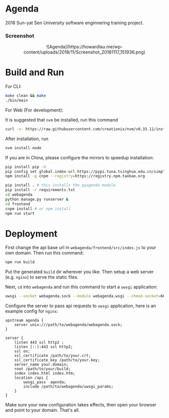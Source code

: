 # Agenda

2018 Sun-yat Sen University software enginnering training project.

### Screenshot
<center>![Agenda](https://howardlau.me/wp-content/uploads/2018/11/Screenshot_20181117_151936.png)</center>

# Build and Run

For CLI: 
```bash
make clean && make
./bin/main
```

For Web (For development):

It is suggested that `nvm` be installed, run this command
```bash
curl -o- https://raw.githubusercontent.com/creationix/nvm/v0.33.11/install.sh | bash
```

After installation, run
```bash
nvm install node
```

If you are in China, please configure the mirrors to speedup installation: 
```bash
pip install pip -U
pip config set global.index-url https://pypi.tuna.tsinghua.edu.cn/simple
npm install -g cnpm --registry=https://registry.npm.taobao.org
``` 

```bash
pip install . # this installs the pyagenda module
pip install -r requirements.txt
cd webagenda
python manage.py runserver &
cd frontend
cnpm install # or npm install
npm run start
```

# Deployment

First change the api base url in `webagenda/frontend/src/index.js` to your own domain. Then run this command:

```bash
npm run build
```

Put the generated `build` dir wherever you like. Then setup a web server (e.g. `nginx`) to serve the static files.

Next, `cd` into `webagenda` and run this command to start a `uwsgi` applicaiton:

```bash
uwsgi --socket webagenda.sock --module webagenda.wsgi --chmod-socket=666 & 
```

Configure the server to pass api requests to `uwsgi` application, here is an example config for `nginx`:

```text
upstream agenda {
    server unix:///path/to/webagenda/webagenda.sock;
}

server {
    listen 443 ssl http2 ;
    listen [::]:443 ssl http2;
    ssl on;
    ssl_certificate /path/to/your.crt;
    ssl_certificate_key /path/to/your.key;
    server_name your.domain;
    root /path/to/your/build;
    index index.html index.htm;
    location /api {
        uwsgi_pass  agenda;
        include /path/to/webagenda/uwsgi_params;
    }
}

```

Make sure your new configuration takes effects, then open your browser and point to your domain. That's all.
